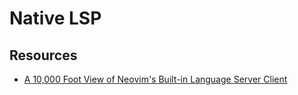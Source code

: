 Native LSP
===

Resources
---

- [A 10,000 Foot View of Neovim's Built-in
    Language Server Client](https://www.youtube.com/watch?v=zilNRSH0XRE)
